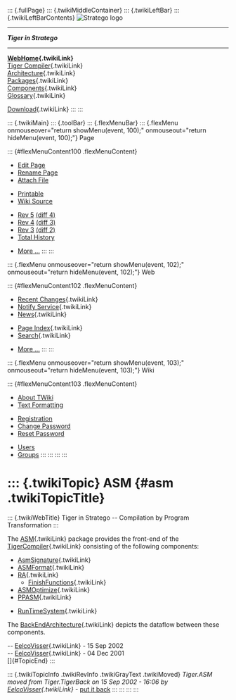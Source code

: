 ::: {.fullPage}
::: {.twikiMiddleContainer}
::: {.twikiLeftBar}
::: {.twikiLeftBarContents}
![Stratego
logo](../pub/Stratego/StrategoLogo/StrategoLogoTextlessWhite-100px.png)

------------------------------------------------------------------------

***Tiger in Stratego***

------------------------------------------------------------------------

**[WebHome](WebHome){.twikiLink}**\
[Tiger Compiler](TigerCompiler){.twikiLink}\
[Architecture](CompilerArchitecture){.twikiLink}\
[Packages](CompilerPackages){.twikiLink}\
[Components](CompilerComponent){.twikiLink}\
[Glossary](WebGlossary){.twikiLink}

[Download](DownloadAndInstallation){.twikiLink}
:::
:::

::: {.twikiMain}
::: {.toolBar}
::: {.flexMenuBar}
::: {.flexMenu onmouseover="return showMenu(event, 100);" onmouseout="return hideMenu(event, 100);"}
Page

::: {#flexMenuContent100 .flexMenuContent}
-   [Edit
    Page](http://www.program-transformation.org/edit/Tiger/ASM?t=1536826649)
-   [Rename
    Page](http://www.program-transformation.org/rename/Tiger/ASM)
-   [Attach
    File](http://www.program-transformation.org/attach/Tiger/ASM)

<!-- -->

-   [Printable](http://www.program-transformation.org/view/Tiger/ASM?skin=print.pattern)
-   [Wiki
    Source](http://www.program-transformation.org/view/Tiger/ASM?skin=text&raw=on&contenttype=text/plain)

<!-- -->

-   [Rev
    5](http://www.program-transformation.org/view/Tiger/ASM?rev=1.5)
    [(diff 4)](http://www.program-transformation.org/rdiff/Tiger/ASM?rev1=1.5&rev2=1.4)
-   [Rev
    4](http://www.program-transformation.org/view/Tiger/ASM?rev=1.4)
    [(diff 3)](http://www.program-transformation.org/rdiff/Tiger/ASM?rev1=1.4&rev2=1.3)
-   [Rev
    3](http://www.program-transformation.org/view/Tiger/ASM?rev=1.3)
    [(diff 2)](http://www.program-transformation.org/rdiff/Tiger/ASM?rev1=1.3&rev2=1.2)
-   [Total
    History](http://www.program-transformation.org/rdiff/Tiger/ASM)

<!-- -->

-   [More
    \...](http://www.program-transformation.org/oops/Tiger/ASM?template=oopsmore&param1=1.5&param2=1.5)
:::
:::

::: {.flexMenu onmouseover="return showMenu(event, 102);" onmouseout="return hideMenu(event, 102);"}
Web

::: {#flexMenuContent102 .flexMenuContent}
-   [Recent Changes](WebChanges){.twikiLink}
-   [Notify Service](WebNotify){.twikiLink}
-   [News](WebNews){.twikiLink}

<!-- -->

-   [Page Index](WebIndex){.twikiLink}
-   [Search](WebSearch){.twikiLink}

<!-- -->

-   [More
    \...](http://www.program-transformation.org/oops/Tiger/ASM?template=oopsmore&param1=1.5&param2=1.5)
:::
:::

::: {.flexMenu onmouseover="return showMenu(event, 103);" onmouseout="return hideMenu(event, 103);"}
Wiki

::: {#flexMenuContent103 .flexMenuContent}
-   [About
    TWiki](http://www.program-transformation.org/view/TWiki/WebHome)
-   [Text
    Formatting](http://www.program-transformation.org/view/TWiki/TextFormattingRules)

<!-- -->

-   [Registration](http://www.program-transformation.org/view/TWiki/TWikiRegistration)
-   [Change
    Password](http://www.program-transformation.org/view/TWiki/ChangePassword)
-   [Reset
    Password](http://www.program-transformation.org/view/TWiki/ResetPassword)

<!-- -->

-   [Users](http://www.program-transformation.org/view/Main/TWikiUsers)
-   [Groups](http://www.program-transformation.org/view/Main/TWikiGroups)
:::
:::
:::
:::

::: {.twikiTopic}
ASM {#asm .twikiTopicTitle}
===

::: {.twikiWebTitle}
Tiger in Stratego \-- Compilation by Program Transformation
:::

The [ASM](ASM){.twikiLink} package provides the front-end of the
[TigerCompiler](TigerCompiler){.twikiLink} consisting of the following
components:

-   [AsmSignature](http://www.program-transformation.org/Tiger/AsmSignature){.twikiLink}
-   [ASMFormat](http://www.program-transformation.org/Tiger/ASMFormat){.twikiLink}
-   [RA](http://www.program-transformation.org/Tiger/RA){.twikiLink}
    -   [FinishFunctions](http://www.program-transformation.org/Tiger/FinishFunctions){.twikiLink}
-   [ASMOptimize](http://www.program-transformation.org/Tiger/ASMOptimize){.twikiLink}
-   [PPASM](http://www.program-transformation.org/Tiger/PPASM){.twikiLink}

<!-- -->

-   [RunTimeSystem](http://www.program-transformation.org/Tiger/RunTimeSystem){.twikiLink}

The [BackEndArchitecture](BackEndArchitecture){.twikiLink} depicts the
dataflow between these components.

\-- [EelcoVisser](../Main/EelcoVisser){.twikiLink} - 15 Sep 2002\
\-- [EelcoVisser](../Main/EelcoVisser){.twikiLink} - 04 Dec 2001\
[]{#TopicEnd}
:::

::: {.twikiTopicInfo .twikiRevInfo .twikiGrayText .twikiMoved}
*Tiger.ASM moved from Tiger.TigerBack on 15 Sep 2002 - 16:06 by
[EelcoVisser](../Main/EelcoVisser){.twikiLink}* - [put it
back](http://www.program-transformation.org/rename/Tiger/ASM?newweb=Tiger&newtopic=TigerBack&confirm=on "Click to move topic back to previous location, with option to change references.")
:::
:::
:::
:::
